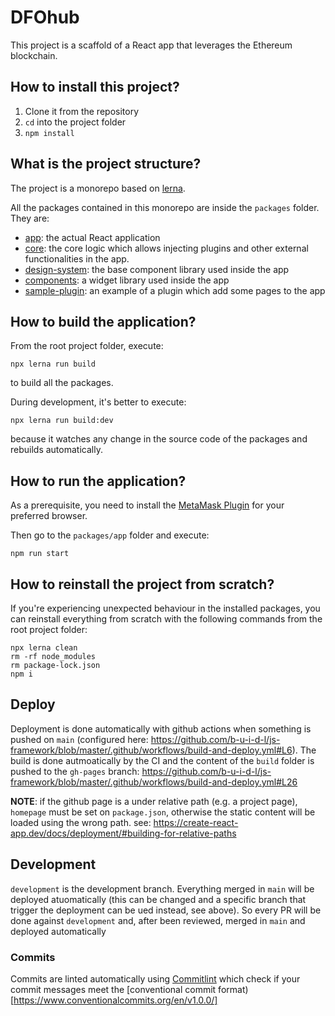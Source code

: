 # DFOhub

This project is a scaffold of a React app that leverages the Ethereum blockchain.

## How to install this project?

1. Clone it from the repository
2. `cd` into the project folder
3. `npm install`

## What is the project structure?

The project is a monorepo based on [lerna](https://lerna.js.org/).

All the packages contained in this monorepo are inside the `packages` folder.
They are:

- [app](./packages/app/README.md): the actual React application
- [core](./packages/core/README.md): the core logic which allows injecting plugins and other external functionalities in the app.
- [design-system](./packages/design-system/README.md): the base component library used inside the app
- [components](./packages/components/README.md): a widget library used inside the app
- [sample-plugin](./packages/sample-plugin/README.md): an example of a plugin which add some pages to the app

## How to build the application?

From the root project folder, execute:

```shell script
npx lerna run build
```

to build all the packages.

During development, it's better to execute:

```shell script
npx lerna run build:dev
```

because it watches any change in the source code of the packages and rebuilds automatically.

## How to run the application?

As a prerequisite, you need to install the [MetaMask Plugin](https://metamask.io/download.html) for your preferred browser.

Then go to the `packages/app` folder and execute:

```shell script
npm run start
```

## How to reinstall the project from scratch?

If you're experiencing unexpected behaviour in the installed packages, you can reinstall everything from scratch with the following commands from the root project folder:

```shell script
npx lerna clean
rm -rf node_modules
rm package-lock.json
npm i
```

## Deploy

Deployment is done automatically with github actions when something is pushed on `main` (configured here: https://github.com/b-u-i-d-l/js-framework/blob/master/.github/workflows/build-and-deploy.yml#L6).
The build is done autmoatically by the CI and the content of the `build` folder is pushed to the `gh-pages` branch: https://github.com/b-u-i-d-l/js-framework/blob/master/.github/workflows/build-and-deploy.yml#L26

**NOTE**: if the github page is a under relative path (e.g. a project page), `homepage` must be set on `package.json`, otherwise the static content will be loaded using the wrong path. see: https://create-react-app.dev/docs/deployment/#building-for-relative-paths

## Development

`development` is the development branch. Everything merged in `main` will be deployed atuomatically (this can be changed and a specific branch that trigger the deployment can be ued instead, see above). So every PR will be done against `development` and, after been reviewed, merged in `main` and deployed automatically

### Commits

Commits are linted automatically using [Commitlint](https://commitlint.js.org/) which check if your commit messages meet the [conventional commit format)[https://www.conventionalcommits.org/en/v1.0.0/]

